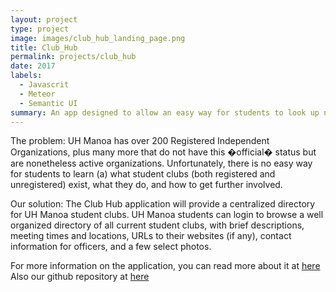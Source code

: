 ```yaml
---
layout: project
type: project
image: images/club_hub_landing_page.png
title: Club_Hub
permalink: projects/club_hub
date: 2017
labels:
  - Javascrit
  - Meteor
  - Semantic UI
summary: An app designed to allow an easy way for students to look up new clubs or see information about a club they may be interested in.
---
```


The problem: UH Manoa has over 200 Registered Independent Organizations, plus many more that do not have this �official� status but are nonetheless active organizations. Unfortunately, there is no easy way for students to learn (a) what student clubs (both registered and unregistered) exist, what they do, and how to get further involved.

Our solution: The Club Hub application will provide a centralized directory for UH Manoa student clubs. UH Manoa students can login to browse a well organized directory of all current student clubs, with brief descriptions, meeting times and locations, URLs to their websites (if any), contact information for officers, and a few select photos.

For more information on the application, you can read more about it at <a href="https://rude-oh-villanueva.github.io/">here</a>
Also our github repository at <a href="https://github.com/Rude-Oh-Villanueva/Club_Hub">here</a>